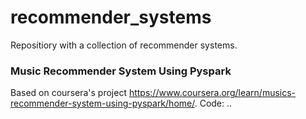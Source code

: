 # recommender_systems

Repositiory with a collection of recommender systems. 

### Music Recommender System Using Pyspark
Based on coursera's project https://www.coursera.org/learn/musics-recommender-system-using-pyspark/home/. 
Code: ..
